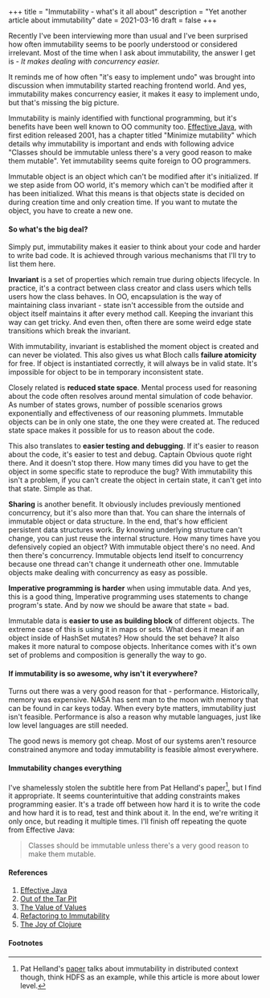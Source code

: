 +++
title = "Immutability - what's it all about"
description = "Yet another article about immutability"
date = 2021-03-16
draft = false
+++

Recently I've been interviewing more than usual and I've been surprised how often immutability seems to be poorly understood or considered irrelevant. Most of the time when I ask about immutability, the answer I get is - _It makes dealing with concurrency easier._ 

It reminds me of how often "it's easy to implement undo" was brought into discussion when immutability started reaching frontend world. And yes, immutability makes concurrency easier, it makes it easy to implement undo, but that's missing the big picture. 

Immutability is mainly identified with functional programming, but it's benefits have been well known to OO community too. [Effective Java](https://bookshop.org/books/effective-java-9780134685991/9780134685991), with first edition released 2001, has a chapter titled "Minimize mutability" which details why immutability is important and ends with following advice "Classes should be immutable unless there's a very good reason to make them mutable". Yet immutability seems quite foreign to OO programmers. 

Immutable object is an object which can't be modified after it's initialized. If we step aside from OO world, it's memory which can't be modified after it has been initialized. What this means is that objects state is decided on during creation time and only creation time. If you want to mutate the object, you have to create a new one. 

#### So what's the big deal? 

Simply put, immutability makes it easier to think about your code and harder to write bad code. It is achieved through various mechanisms that I'll try to list them here.

**Invariant** is a set of properties which remain true during objects lifecycle. In practice, it's a contract between class creator and class users which tells users how the class behaves. In OO, encapsulation is the way of maintaining class invariant - state isn't accessible from the outside and object itself maintains it after every method call. Keeping the invariant this way can get tricky. And even then, often there are some weird edge state transitions which break the invariant. 

With immutability, invariant is established the moment object is created and can never be violated. This also gives us what Bloch calls **failure atomicity** for free. If object is instantiated correctly, it will always be in valid state. It's impossible for object to be in temporary inconsistent state.

Closely related is **reduced state space**. Mental process used for reasoning about the code often resolves around mental simulation of code behavior. As number of states grows, number of possible scenarios grows exponentially and effectiveness of our reasoning plummets. Immutable objects can be in only one state, the one they were created at. The reduced state space makes it possible for us to reason about the code.

This also translates to **easier testing and debugging**. If it's easier to reason about the code, it's easier to test and debug. Captain Obvious quote right there. And it doesn't stop there. How many times did you have to get the object in some specific state to reproduce the bug? With immutability this isn't a problem, if you can't create the object in certain state, it can't get into that state. Simple as that. 

**Sharing** is another benefit. It obviously includes previously mentioned concurrency, but it's also more than that. You can share the internals of immutable object or data structure. In the end, that's how efficient persistent data structures work. By knowing underlying structure can't change, you can just reuse the internal structure. How many times have you defensively copied an object? With immutable object there's no need. And then there's concurrency. Immutable objects lend itself to concurrency because one thread can't change it underneath other one. Immutable objects make dealing with concurrency as easy as possible.

**Imperative programming is harder** when using immutable data. And yes, this is a good thing, Imperative programming uses statements to change program's state. And by now we should be aware that state = bad. 

Immutable data is **easier to use as building block** of different objects. The extreme case of this is using it in maps or sets. What does it mean if an object inside of HashSet mutates? How should the set behave? It also makes it more natural to compose objects. Inheritance comes with it's own set of problems and composition is generally the way to go. 

#### If immutability is so awesome, why isn't it everywhere?

Turns out there was a very good reason for that - performance. Historically, memory was expensive. NASA has sent man to the moon with memory that can be found in car keys today. When every byte matters, immutability just isn't feasible. Performance is also a reason why mutable languages, just like low level languages are still needed. 

The good news is memory got cheap. Most of our systems aren't resource constrained anymore and today immutability is feasible almost everywhere.


#### Immutability changes everything

I've shamelessly stolen the subtitle here from Pat Helland's paper[^first], but I find it appropriate. It seems counterintuitive that adding constraints makes programming easier. It's a trade off between how hard it is to write the code and how hard it is to read, test and think about it. In the end, we're writing it only once, but reading it multiple times. I'll finish off repeating the quote from Effective Java:

> Classes should be immutable unless there's a very good reason to make them mutable. 


#### References
1. [Effective Java](https://bookshop.org/books/effective-java-9780134685991/9780134685991)
1. [Out of the Tar Pit](http://curtclifton.net/papers/MoseleyMarks06a.pdf)
1. [The Value of Values](https://www.infoq.com/presentations/Value-Values/)
1. [Refactoring to Immutability](https://vimeo.com/234107745)
1. [The Joy of Clojure](https://bookshop.org/books/the-joy-of-clojure/9781617291418)

#### Footnotes

[^first]:  Pat Helland's [paper](http://cidrdb.org/cidr2015/Papers/CIDR15_Paper16.pdf) talks about immutability in distributed context though, think HDFS as an example, while this article is more about lower level.
